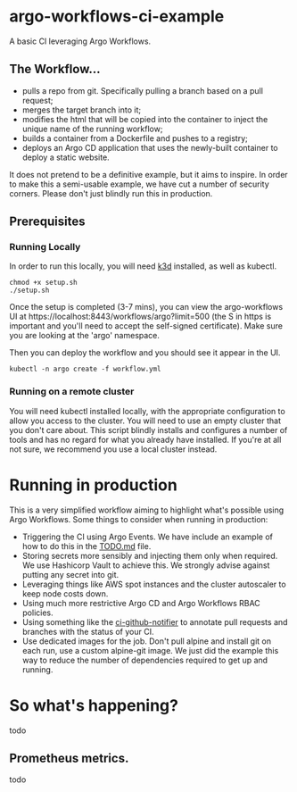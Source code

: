 # argo-workflows-ci-example
A basic CI leveraging Argo Workflows.

## The Workflow...
* pulls a repo from git. Specifically pulling a branch based on a pull request;
* merges the target branch into it;
* modifies the html that will be copied into the container to inject the unique name of the running workflow;
* builds a container from a Dockerfile and pushes to a registry;
* deploys an Argo CD application that uses the newly-built container to deploy a static website.

It does not pretend to be a definitive example, but it aims to inspire.
In order to make this a semi-usable example, we have cut a number of security corners. Please don't just blindly run this in production.

## Prerequisites
### Running Locally
In order to run this locally, you will need [k3d](https://k3d.io/) installed, as well as kubectl.
```
chmod +x setup.sh
./setup.sh
```
Once the setup is completed (3-7 mins), you can view the argo-workflows UI at https://localhost:8443/workflows/argo?limit=500 (the S in https is important and you'll need to accept the self-signed certificate). Make sure you are looking at the 'argo' namespace.

Then you can deploy the workflow and you should see it appear in the UI.
```
kubectl -n argo create -f workflow.yml 
```


### Running on a remote cluster
You will need kubectl installed locally, with the appropriate configuration to allow you access to the cluster.
You will need to use an empty cluster that you don't care about. This script blindly installs and configures a number of tools and has no regard for what you already have installed. If you're at all not sure, we recommend you use a local cluster instead.



# Running in production
This is a very simplified workflow aiming to highlight what's possible using Argo Workflows. Some things to consider when running in production:

* Triggering the CI using Argo Events. We have include an example of how to do this in the [TODO.md](TODO.md) file.
* Storing secrets more sensibly and injecting them only when required. We use Hashicorp Vault to achieve this. We strongly advise against putting any secret into git.
* Leveraging things like AWS spot instances and the cluster autoscaler to keep node costs down.
* Using much more restrictive Argo CD and Argo Workflows RBAC policies.
* Using something like the [ci-github-notifier](https://github.com/sendible-labs/ci-github-notifier) to annotate pull requests and branches with the status of your CI.
* Use dedicated images for the job. Don't pull alpine and install git on each run, use a custom alpine-git image. We just did the example this way to reduce the number of dependencies required to get up and running.


# So what's happening?
todo
## Prometheus metrics.
todo